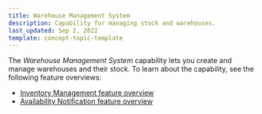 ```yaml
---
title: Warehouse Management System
description: Capability for managing stock and warehouses.
last_updated: Sep 2, 2022
template: concept-topic-template
---
```


The *Warehouse Management System* capability lets you create and manage warehouses and their stock. To learn about the capability, see the following feature overviews:

* [Inventory Management feature overview](/docs/pbc/all/warehouse-management-system/{{site.version}}/inventory-management-feature-overview.html)
* [Availability Notification feature overview](/docs/pbc/all/warehouse-management-system/{{site.version}}/availability-notification-feature-overview.html)
